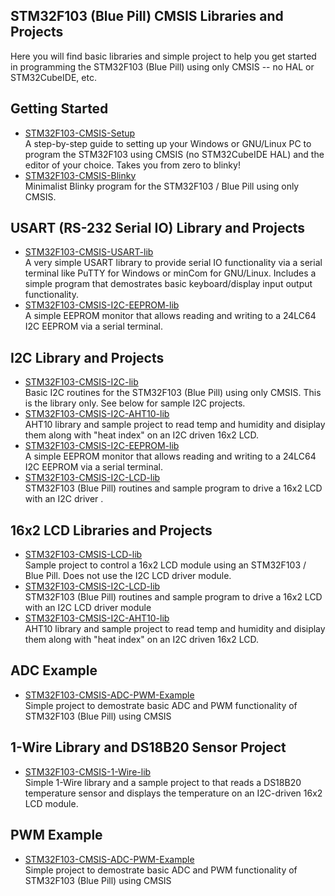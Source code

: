 ## STM32F103 (Blue Pill) CMSIS Libraries and Projects
Here you will find basic libraries and simple project to help you get started in programming the STM32F103 (Blue Pill) using only CMSIS -- no HAL or STM32CubeIDE, etc.<br>

## Getting Started
+ [STM32F103-CMSIS-Setup](https://github.com/sandynomike/STM32F103-CMSIS-Setup)<br>
A step-by-step guide to setting up your Windows or GNU/Linux PC to program the STM32F103 using CMSIS (no STM32CubeIDE HAL) and the editor of your choice. Takes you from zero to blinky!
+ [STM32F103-CMSIS-Blinky](https://github.com/sandynomike/STM32F103-CMSIS-Blinky)<br>
Minimalist Blinky program for the STM32F103 / Blue Pill using only CMSIS.

## USART (RS-232 Serial IO) Library and Projects
+ [STM32F103-CMSIS-USART-lib](https://github.com/sandynomike/STM32F103-CMSIS-USART-lib)<br>
A very simple USART library to provide serial IO functionality via a serial terminal like PuTTY for Windows or minCom for GNU/Linux. Includes a simple program that demostrates basic keyboard/display input output functionality.<br>
+ [STM32F103-CMSIS-I2C-EEPROM-lib](https://github.com/sandynomike/STM32F103-CMSIS-I2C-EEPROM-lib)<br>
A simple EEPROM monitor that allows reading and writing to a 24LC64 I2C EEPROM via a serial terminal.

## I2C Library and Projects
+ [STM32F103-CMSIS-I2C-lib](https://github.com/sandynomike/STM32F103-CMSIS-I2C-lib)<br>
Basic I2C routines for the STM32F103 (Blue Pill) using only CMSIS. This is the library only. See below for sample I2C projects.
+ [STM32F103-CMSIS-I2C-AHT10-lib](https://github.com/sandynomike/STM32F103-CMSIS-I2C-AHT10-lib)<br>
AHT10 library and sample project to read temp and humidity and disiplay them along with "heat index" on an I2C driven 16x2 LCD.
+ [STM32F103-CMSIS-I2C-EEPROM-lib](https://github.com/sandynomike/STM32F103-CMSIS-I2C-EEPROM-lib)<br>
A simple EEPROM monitor that allows reading and writing to a 24LC64 I2C EEPROM via a serial terminal.
+ [STM32F103-CMSIS-I2C-LCD-lib](https://github.com/sandynomike/STM32F103-CMSIS-I2C-LCD-lib)<br>
STM32F103 (Blue Pill) routines and sample program to drive a 16x2 LCD with an I2C driver .

## 16x2 LCD Libraries and Projects
+ [STM32F103-CMSIS-LCD-lib](https://github.com/sandynomike/STM32F103-CMSIS-LCD-lib)<br>
Sample project to control a 16x2 LCD module using an STM32F103 / Blue Pill. Does not use the I2C LCD driver module.
+ [STM32F103-CMSIS-I2C-LCD-lib](https://github.com/sandynomike/STM32F103-CMSIS-I2C-LCD-lib)<br>
STM32F103 (Blue Pill) routines and sample program to drive a 16x2 LCD with an I2C LCD driver module
+ [STM32F103-CMSIS-I2C-AHT10-lib](https://github.com/sandynomike/STM32F103-CMSIS-I2C-AHT10-lib)<br>
AHT10 library and sample project to read temp and humidity and disiplay them along with "heat index" on an I2C driven 16x2 LCD.

## ADC Example
+ [STM32F103-CMSIS-ADC-PWM-Example](https://github.com/sandynomike/STM32F103-CMSIS-ADC-PWM-Example)<br>
Simple project to demostrate basic ADC and PWM functionality of STM32F103 (Blue Pill) using CMSIS

## 1-Wire Library and DS18B20 Sensor Project
+ [STM32F103-CMSIS-1-Wire-lib](https://github.com/sandynomike/STM32F103-CMSIS-1-Wire-lib)<br>
Simple 1-Wire library and a sample project to that reads a DS18B20 temperature sensor and displays the temperature on an I2C-driven 16x2 LCD module.

## PWM Example
+ [STM32F103-CMSIS-ADC-PWM-Example](https://github.com/sandynomike/STM32F103-CMSIS-ADC-PWM-Example)<br>
Simple project to demostrate basic ADC and PWM functionality of STM32F103 (Blue Pill) using CMSIS
